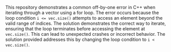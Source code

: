 This repository demonstrates a common off-by-one error in C++ when iterating through a vector using a for loop.  The error occurs because the loop condition `i <= vec.size()` attempts to access an element beyond the valid range of indices.  The solution demonstrates the correct way to iterate, ensuring that the loop terminates before accessing the element at `vec.size()`. This can lead to unexpected crashes or incorrect behavior.  The solution provided addresses this by changing the loop condition to `i < vec.size()`.
